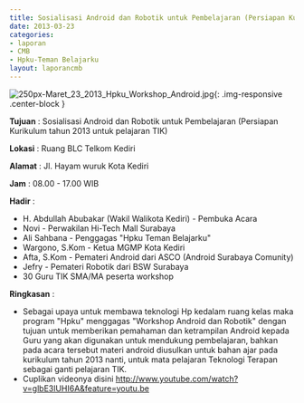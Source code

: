 ```yaml
---
title: Sosialisasi Android dan Robotik untuk Pembelajaran (Persiapan Kurikulum tahun 2013 untuk pelajaran TIK)
date: 2013-03-23
categories:
- laporan
- CMB
- Hpku-Teman Belajarku
layout: laporancmb
---
```


![250px-Maret_23_2013_Hpku_Workshop_Android.jpg](/uploads/250px-Maret_23_2013_Hpku_Workshop_Android.jpg){: .img-responsive .center-block }	
	
**Tujuan** :	Sosialisasi Android dan Robotik untuk Pembelajaran (Persiapan Kurikulum tahun 2013 untuk pelajaran TIK)
	
**Lokasi** :	Ruang BLC Telkom Kediri
	
**Alamat** : 	Jl. Hayam wuruk Kota Kediri
	
**Jam** :	08.00 - 17.00 WIB
	
**Hadir** :	
*	H. Abdullah Abubakar (Wakil Walikota Kediri) - Pembuka Acara
*	Novi - Perwakilan Hi-Tech Mall Surabaya
*	Ali Sahbana - Penggagas "Hpku Teman Belajarku"
*	Wargono, S.Kom - Ketua MGMP Kota Kediri
*	Afta, S.Kom - Pemateri Android dari ASCO (Android Surabaya Comunity)
*	Jefry - Pemateri Robotik dari BSW Surabaya
*	30 Guru TIK SMA/MA peserta workshop

**Ringkasan** :	
*	Sebagai upaya untuk membawa teknologi Hp kedalam ruang kelas maka program "Hpku" menggagas "Workshop Android dan Robotik" dengan tujuan untuk memberikan pemahaman dan ketrampilan Android kepada Guru yang akan digunakan untuk mendukung pembelajaran, bahkan pada acara tersebut materi android diusulkan untuk bahan ajar pada kurikulum tahun 2013 nanti, untuk mata pelajaran Teknologi Terapan sebagai ganti pelajaran TIK.
*	Cuplikan videonya disini http://www.youtube.com/watch?v=glbE3lUHI6A&feature=youtu.be
